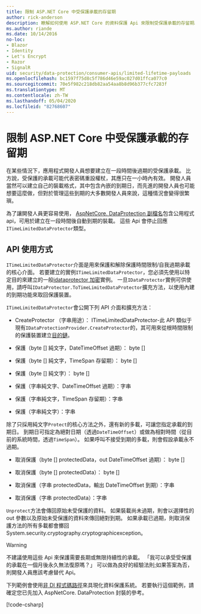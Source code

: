 ```yaml
---
title: 限制 ASP.NET Core 中受保護承載的存留期
author: rick-anderson
description: 瞭解如何使用 ASP.NET Core 的資料保護 Api 來限制受保護承載的存留期。
ms.author: riande
ms.date: 10/14/2016
no-loc:
- Blazor
- Identity
- Let's Encrypt
- Razor
- SignalR
uid: security/data-protection/consumer-apis/limited-lifetime-payloads
ms.openlocfilehash: bc1597f75d8c5f786d46e59ac027d01ffca077c0
ms.sourcegitcommit: 70e5f982c218db82aa54aa8b8d96b377cfc7283f
ms.translationtype: MT
ms.contentlocale: zh-TW
ms.lasthandoff: 05/04/2020
ms.locfileid: "82768607"
---
```

# <a name="limit-the-lifetime-of-protected-payloads-in-aspnet-core"></a>限制 ASP.NET Core 中受保護承載的存留期

在某些情況下，應用程式開發人員想要建立在一段時間後過期的受保護承載。 比方說，受保護的承載可能代表密碼重設權杖，其應只在一小時內有效。 開發人員當然可以建立自己的裝載格式，其中包含內嵌的到期日，而先進的開發人員也可能想要這麼做，但對於管理這些到期的大多數開發人員來說，這種情況會變得很繁瑣。

為了讓開發人員更容易使用， [AspNetCore. DataProtection 副檔名](https://www.nuget.org/packages/Microsoft.AspNetCore.DataProtection.Extensions/)包含公用程式 api，可用於建立在一段時間後自動到期的裝載。 這些 Api 會停止回應`ITimeLimitedDataProtector`類型。

## <a name="api-usage"></a>API 使用方式

`ITimeLimitedDataProtector`介面是用來保護和解除保護時間限制/自我過期承載的核心介面。 若要建立的實例`ITimeLimitedDataProtector`，您必須先使用以特定目的來建立的一般[idataprotector 加密](xref:security/data-protection/consumer-apis/overview)實例。 一旦`IDataProtector`實例可供使用，請呼叫`IDataProtector.ToTimeLimitedDataProtector`擴充方法，以使用內建的到期功能來取回保護裝置。

`ITimeLimitedDataProtector`會公開下列 API 介面和擴充方法：

* CreateProtector （字串用途）： ITimeLimitedDataProtector-此 API 類似于現有`IDataProtectionProvider.CreateProtector`的，其可用來從根時間限制的保護裝置建立[目的鏈](xref:security/data-protection/consumer-apis/purpose-strings)。

* 保護（byte [] 純文字，DateTimeOffset 過期）： byte []

* 保護（byte [] 純文字，TimeSpan 存留期）： byte []

* 保護（byte [] 純文字）： byte []

* 保護（字串純文字、DateTimeOffset 過期）：字串

* 保護（字串純文字，TimeSpan 存留期）：字串

* 保護（字串純文字）：字串

除了只採用純文字`Protect`的核心方法之外，還有新的多載，可讓您指定承載的到期日。 到期日可指定為絕對日期（透過`DateTimeOffset`）或做為相對時間（從目前的系統時間，透過`TimeSpan`）。 如果呼叫不接受到期的多載，則會假設承載永不過期。

* 取消保護（byte [] protectedData，out DateTimeOffset 過期）： byte []

* 取消保護（byte [] protectedData）： byte []

* 取消保護（字串 protectedData，輸出 DateTimeOffset 到期）：字串

* 取消保護（字串 protectedData）：字串

`Unprotect`方法會傳回原始未受保護的資料。 如果裝載尚未過期，則會以選擇性的 out 參數以及原始未受保護的資料來傳回絕對到期。 如果承載已過期，則取消保護方法的所有多載都會擲回 System.security.cryptography.cryptographicexception。

>[!WARNING]
> 不建議使用這些 Api 來保護需要長期或無限持續性的承載。 「我可以承受受保護的承載在一個月後永久無法復原嗎？」 可以做為良好的經驗法則;如果答案為否，則開發人員應該考慮替代 Api。

下列範例會使用[非 DI 程式碼路徑](xref:security/data-protection/configuration/non-di-scenarios)來具現化資料保護系統。 若要執行這個範例，請確定您已先加入 AspNetCore. DataProtection 封裝的參考。

[!code-csharp[](limited-lifetime-payloads/samples/limitedlifetimepayloads.cs)]
